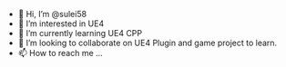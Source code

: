 - 👋 Hi, I’m @sulei58
- 👀 I’m interested in UE4
- 🌱 I’m currently learning UE4 CPP
- 💞️ I’m looking to collaborate on UE4 Plugin and game project to learn.
- 📫 How to reach me ...

<!---
sulei58/sulei58 is a ✨ special ✨ repository because its `README.md` (this file) appears on your GitHub profile.
You can click the Preview link to take a look at your changes.
--->
